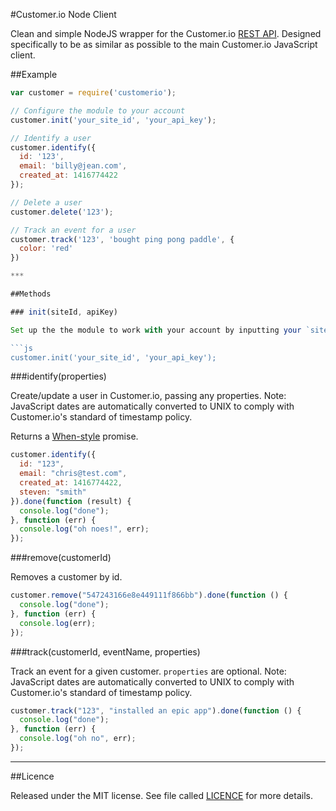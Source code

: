 #Customer.io Node Client

Clean and simple NodeJS wrapper for the Customer.io [REST API](http://customer.io/docs/api/rest.html). 
Designed specifically to be as similar as possible to the main Customer.io JavaScript client.

##Example

```js
var customer = require('customerio');

// Configure the module to your account
customer.init('your_site_id', 'your_api_key');

// Identify a user 
customer.identify({
  id: '123',
  email: 'billy@jean.com',
  created_at: 1416774422
});

// Delete a user
customer.delete('123');

// Track an event for a user
customer.track('123', 'bought ping pong paddle', {
  color: 'red'
})

***

##Methods

### init(siteId, apiKey)

Set up the the module to work with your account by inputting your `siteId` and `apiKey`.

```js
customer.init('your_site_id', 'your_api_key');
```

###identify(properties)

Create/update a user in Customer.io, passing any properties. Note: JavaScript dates are automatically converted 
to UNIX to comply with Customer.io's standard of timestamp policy.

Returns a [When-style](https://github.com/cujojs/when) promise.

```js
customer.identify({
  id: "123",
  email: "chris@test.com",
  created_at: 1416774422,
  steven: "smith"
}).done(function (result) {
  console.log("done");
}, function (err) {
  console.log("oh noes!", err);
});
```

###remove(customerId)

Removes a customer by id.

```js
customer.remove("547243166e8e449111f866bb").done(function () {
  console.log("done");
}, function (err) {
  console.log(err);
});
```

###track(customerId, eventName, properties)

Track an event for a given customer. `properties` are optional. Note: JavaScript dates are automatically converted 
to UNIX to comply with Customer.io's standard of timestamp policy.

```js
customer.track("123", "installed an epic app").done(function () {
  console.log("done");
}, function (err) {
  console.log("oh no", err);
});
```

***

##Licence

Released under the MIT license. See file called [LICENCE](LICENCE) for more details.